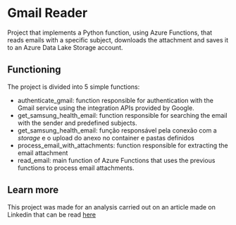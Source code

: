 # Gmail Reader

Project that implements a Python function, using Azure Functions, that reads emails with a specific subject, downloads the attachment and saves it to an Azure Data Lake Storage account.

## Functioning

The project is divided into 5 simple functions:
- authenticate_gmail: function responsible for authentication with the Gmail service using the integration APIs provided by Google.
- get_samsung_health_email: function responsible for searching the email with the sender and predefined subjects.
- get_samsung_health_email: função responsável pela conexão com a _storage_ e o upload do anexo no container e pastas definidos
- process_email_with_attachments: function responsible for extracting the email attachment
- read_email: main function of Azure Functions that uses the previous functions to process email attachments.


## Learn more

This project was made for an analysis carried out on an article made on Linkedin that can be read [here](https://www.linkedin.com/pulse/captura-de-dados-via-email-logic-apps-vs-azure-functions-la%C3%ADs-meuchi-jqrhf/?trackingId=iXvpRqgGRsC076ZSC6%2FFPQ%3D%3D)

